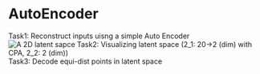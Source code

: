 # AutoEncoder

Task1: Reconstruct inputs uisng a simple Auto Encoder  
![A 2D latent sapce](./)
Task2: Visualizing latent space (2_1: 20->2 (dim) with CPA, 2_2: 2 (dim))   
Task3: Decode equi-dist points in latent space
